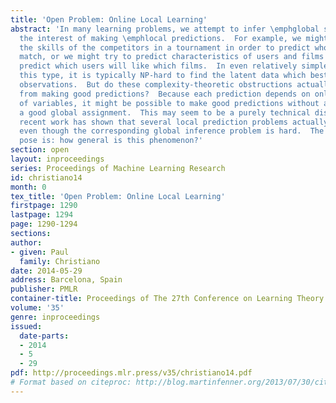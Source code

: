 ```yaml
---
title: 'Open Problem: Online Local Learning'
abstract: 'In many learning problems, we attempt to infer \emphglobal structure in
  the interest of making \emphlocal predictions.  For example, we might try to infer
  the skills of the competitors in a tournament in order to predict who will win a
  match, or we might try to predict characteristics of users and films in order to
  predict which users will like which films.  In even relatively simple settings of
  this type, it is typically NP-hard to find the latent data which best explain some
  observations.  But do these complexity-theoretic obstructions actually prevent us
  from making good predictions?  Because each prediction depends on only a small number
  of variables, it might be possible to make good predictions without actually finding
  a good global assignment.  This may seem to be a purely technical distinction, but
  recent work has shown that several local prediction problems actually \emphare easy
  even though the corresponding global inference problem is hard.  The question we
  pose is: how general is this phenomenon?'
section: open
layout: inproceedings
series: Proceedings of Machine Learning Research
id: christiano14
month: 0
tex_title: 'Open Problem: Online Local Learning'
firstpage: 1290
lastpage: 1294
page: 1290-1294
sections: 
author:
- given: Paul
  family: Christiano
date: 2014-05-29
address: Barcelona, Spain
publisher: PMLR
container-title: Proceedings of The 27th Conference on Learning Theory
volume: '35'
genre: inproceedings
issued:
  date-parts:
  - 2014
  - 5
  - 29
pdf: http://proceedings.mlr.press/v35/christiano14.pdf
# Format based on citeproc: http://blog.martinfenner.org/2013/07/30/citeproc-yaml-for-bibliographies/
---
```

